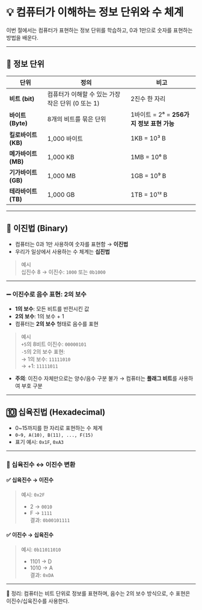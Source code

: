 # 💡 컴퓨터가 이해하는 정보 단위와 수 체계

이번 절에서는 컴퓨터가 표현하는 정보 단위를 학습하고, 0과 1만으로 숫자를 표현하는 방법을 배운다.

---

## 🧮 정보 단위

| 단위 | 정의 | 비고 |
|------|------|------|
| **비트 (bit)** | 컴퓨터가 이해할 수 있는 가장 작은 단위 (0 또는 1) | 2진수 한 자리 |
| **바이트 (Byte)** | 8개의 비트를 묶은 단위 | 1바이트 = 2⁸ = **256가지 정보 표현 가능** |
| **킬로바이트 (KB)** | 1,000 바이트 | 1KB = 10³ B |
| **메가바이트 (MB)** | 1,000 KB | 1MB = 10⁶ B |
| **기가바이트 (GB)** | 1,000 MB | 1GB = 10⁹ B |
| **테라바이트 (TB)** | 1,000 GB | 1TB = 10¹² B |

---

## 🔢 이진법 (Binary)

- 컴퓨터는 0과 1만 사용하여 숫자를 표현함 → **이진법**
- 우리가 일상에서 사용하는 수 체계는 **십진법**

> 예시  
> 십진수 8 → 이진수: `1000` 또는 `0b1000`  

---

### ➖ 이진수로 음수 표현: 2의 보수

- **1의 보수**: 모든 비트를 반전시킨 값  
- **2의 보수**: 1의 보수 + 1  
- 컴퓨터는 **2의 보수** 형태로 음수를 표현

> 예시  
> `+5`의 8비트 이진수: `00000101`  
> `-5`의 2의 보수 표현:  
> → 1의 보수: `11111010`  
> → +1: `11111011`

- **주의**: 이진수 자체만으로는 양수/음수 구분 불가 → 컴퓨터는 **플래그 비트**를 사용하여 부호 구분

---

## 🔟 십육진법 (Hexadecimal)

- 0~15까지를 한 자리로 표현하는 수 체계  
- `0~9, A(10), B(11), ..., F(15)`  
- 표기 예시: `0x1F`, `0xA3`

---

### 🔁 십육진수 ↔ 이진수 변환

#### ✅ 십육진수 → 이진수

> 예시: `0x2F`  
> - 2 → `0010`  
> - F → `1111`  
> 결과: `0b00101111`

#### ✅ 이진수 → 십육진수

> 예시: `0b11011010`  
> - 1101 → D  
> - 1010 → A  
> 결과: `0xDA`

---

📌 정리: 컴퓨터는 비트 단위로 정보를 표현하며, 음수는 2의 보수 방식으로, 수 표현은 이진수/십육진수를 사용한다.
